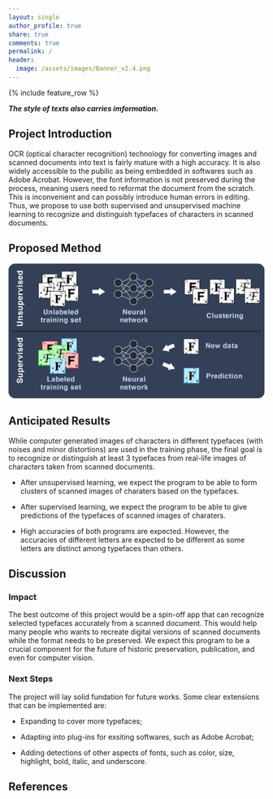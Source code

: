 ```yaml
---
layout: single
author_profile: true
share: true
comments: true
permalink: /
header:
  image: /assets/images/Banner_v2.4.png
---
```

{% include feature_row %}

_**The style of texts also carries imformation.**_

## Project Introduction

OCR (optical character recognition) technology for converting images and scanned documents into text is fairly mature with a high accuracy. It is also widely accessible to the pubilic as being embedded in softwares such as Adobe Acrobat. However, the font information is not preserved during the process, meaning users need to reformat the document from the scratch. This is inconvenient and can possibly introduce human errors in editing. Thus, we propose to use both supervised and unsupervised machine learning to recognize and distinguish typefaces of characters in scanned documents.

## Proposed Method

<img src="assets/images/method_diagram.png" alt="hi" class="inline"/>

## Anticipated Results

While computer generated images of characters in different typefaces (with noises and minor distortions) are used in the training phase, the final goal is to recognize or distinguish at least 3 typefaces from real-life images of characters taken from scanned documents.

- After unsupervised learning, we expect the program to be able to form clusters of scanned images of charaters based on the typefaces.

- After supervised learning, we expect the program to be able to give predictions of the typefaces of scanned images of charaters.

- High accuracies of both programs are expected. However, the accuracies of different letters are expected to be different as some letters are distinct among typefaces than others.

## Discussion
### Impact

The best outcome of this project would be a spin-off app that can recognize selected typefaces accurately from a scanned document. This would help many people who wants to recreate digital versions of scanned documents while the format needs to be preserved. We expect this program to be a crucial component for the future of historic preservation, publication, and even for computer vision.

### Next Steps

The project will lay solid fundation for future works. Some clear extensions that can be implemented are:

- Expanding to cover more typefaces;

- Adapting into plug-ins for exsiting softwares, such as Adobe Acrobat;

- Adding detections of other aspects of fonts, such as color, size, highlight, bold, italic, and underscore. 

## References

